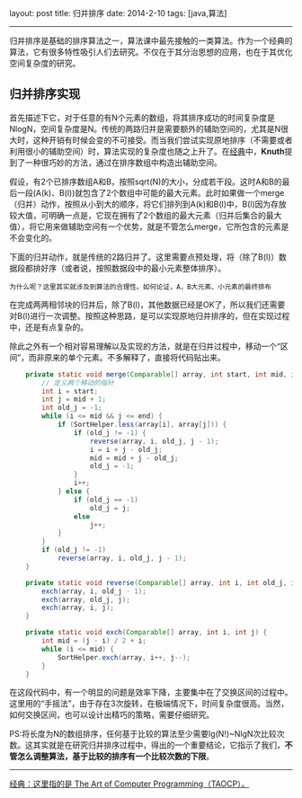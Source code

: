 layout: post
title: 归并排序
date: 2014-2-10
tags: [java,算法]

---
归并排序是基础的排序算法之一，算法课中最先接触的一类算法。作为一个经典的算法，它有很多特性吸引人们去研究。不仅在于其分治思想的应用，也在于其优化空间复杂度的研究。
<!--more-->
## 归并排序实现
首先描述下它，对于任意的有N个元素的数组，将其排序成功的时间复杂度是NlogN，空间复杂度是N。传统的两路归并是需要额外的辅助空间的，尤其是N很大时，这种开销有时候会变的不可接受。而当我们尝试实现原地排序（不需要或者利用很小的辅助空间）时，算法实现的复杂度也随之上升了。在<a href="#tips">经典</a>中，**Knuth**提到了一种很巧妙的方法，通过在排序数组中构造出辅助空间。
  
假设，有2个已排序数组A和B，按照sqrt(N)的大小，分成若干段。这时A和B的最后一段(A(k)、B(l))就包含了2个数组中可能的最大元素。此时如果做一个merge（归并）动作，按照从小到大的顺序，将它们排列到A(k)和B(l)中，B(l)因为存放较大值，可明确一点是，它现在拥有了2个数组的最大元素（归并后集合的最大值），将它用来做辅助空间有一个优势，就是不管怎么merge，它所包含的元素是不会变化的。

下面的归并动作，就是传统的2路归并了。这里需要点预处理，将（除了B(l)）数据段都排好序（或者说，按照数据段中的最小元素整体排序）。  

	为什么呢？这里其实就涉及到算法的合理性。如何论证，A，B大元素、小元素的最终排布
	
在完成两两相邻块的归并后，除了B(l)，其他数据已经是OK了，所以我们还需要对B(l)进行一次调整。按照这种思路，是可以实现原地归并排序的，但在实现过程中，还是有点复杂的。
  
除此之外有一个相对容易理解以及实现的方法，就是在归并过程中，移动一个“区间”，而非原来的单个元素。不多解释了，直接将代码贴出来。  

```java
	private static void merge(Comparable[] array, int start, int mid, int end) {
		// 定义两个移动的指针
		int i = start;
		int j = mid + 1;
		int old_j = -1;
		while (i <= mid && j <= end) {
			if (SortHelper.less(array[i], array[j])) {
				if (old_j != -1) {
					reverse(array, i, old_j, j - 1);
					i = i + j - old_j;
					mid = mid + j - old_j;
					old_j = -1;
				}
				i++;
			} else {
				if (old_j == -1)
					old_j = j;
				else 
					j++;
			}
		}
		if (old_j != -1)
			reverse(array, i, old_j, j - 1);
	}

	private static void reverse(Comparable[] array, int i, int old_j, int j) {
		exch(array, i, old_j - 1);
		exch(array, old_j, j);
		exch(array, i, j);
	}

	private static void exch(Comparable[] array, int i, int j) {
		int mid = (j - i) / 2 + i;
		while (i <= mid) {
			SortHelper.exch(array, i++, j--);
		}
	} 
```

在这段代码中，有一个明显的问题是效率下降，主要集中在了交换区间的过程中。这里用的“手摇法”，由于存在3次旋转，在极端情况下，时间复杂度很高。当然，如何交换区间，也可以设计出精巧的策略，需要仔细研究。
  
PS:将长度为N的数组排序，任何基于比较的算法至少需要lg(N!)~NlgN次比较次数。这其实就是在研究归并排序过程中，得出的一个重要结论，它指示了我们，**不管怎么调整算法，基于比较的排序有一个比较次数的下限**。

----------
<a name="tips" href="http://www-cs-faculty.stanford.edu/~uno/taocp.html">经典：这里指的是 The Art of Computer Programming（TAOCP）。</a>